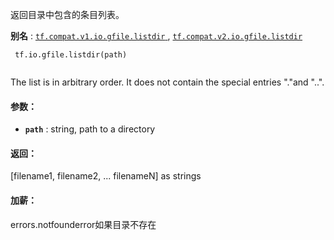 返回目录中包含的条目列表。

**别名** : [ `tf.compat.v1.io.gfile.listdir` ](/api_docs/python/tf/io/gfile/listdir), [ `tf.compat.v2.io.gfile.listdir` ](/api_docs/python/tf/io/gfile/listdir)

```
 tf.io.gfile.listdir(path)
 
```

The list is in arbitrary order. It does not contain the special entries "."and "..".

#### 参数：
- **`path`** : string, path to a directory


#### 返回：
[filename1, filename2, ... filenameN] as strings

#### 加薪：
errors.notfounderror如果目录不存在

